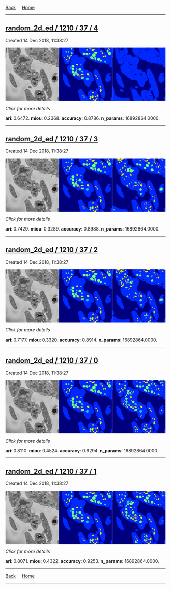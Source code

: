 
[Back](..)&nbsp;&nbsp;&nbsp;&nbsp;&nbsp;[Home](https://leapmanlab.github.io/snapshots)

---

<div class="summary"><a href="4"><h2>random_2d_ed / 1210 / 37 / 4</h2></a><p>Created 14 Dec 2018, 11:38:27
</p><a href="4"><img src="4/media/summary.png" align="center"></a><p>
<i>Click for more details</i>
</p></div>

**ari**: 0.6472. **miou**: 0.2368. **accuracy**: 0.8786. **n_params**: 16892864.0000. 

---

<div class="summary"><a href="3"><h2>random_2d_ed / 1210 / 37 / 3</h2></a><p>Created 14 Dec 2018, 11:38:27
</p><a href="3"><img src="3/media/summary.png" align="center"></a><p>
<i>Click for more details</i>
</p></div>

**ari**: 0.7429. **miou**: 0.3289. **accuracy**: 0.8988. **n_params**: 16892864.0000. 

---

<div class="summary"><a href="2"><h2>random_2d_ed / 1210 / 37 / 2</h2></a><p>Created 14 Dec 2018, 11:38:27
</p><a href="2"><img src="2/media/summary.png" align="center"></a><p>
<i>Click for more details</i>
</p></div>

**ari**: 0.7177. **miou**: 0.3320. **accuracy**: 0.8914. **n_params**: 16892864.0000. 

---

<div class="summary"><a href="0"><h2>random_2d_ed / 1210 / 37 / 0</h2></a><p>Created 14 Dec 2018, 11:38:27
</p><a href="0"><img src="0/media/summary.png" align="center"></a><p>
<i>Click for more details</i>
</p></div>

**ari**: 0.8110. **miou**: 0.4524. **accuracy**: 0.9294. **n_params**: 16892864.0000. 

---

<div class="summary"><a href="1"><h2>random_2d_ed / 1210 / 37 / 1</h2></a><p>Created 14 Dec 2018, 11:38:27
</p><a href="1"><img src="1/media/summary.png" align="center"></a><p>
<i>Click for more details</i>
</p></div>

**ari**: 0.8071. **miou**: 0.4322. **accuracy**: 0.9253. **n_params**: 16892864.0000. 

---

[Back](..)&nbsp;&nbsp;&nbsp;&nbsp;&nbsp;[Home](https://leapmanlab.github.io/snapshots)

---